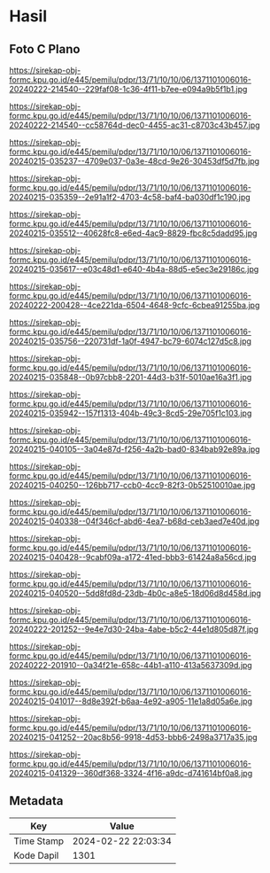 # Hasil

## Foto C Plano

https://sirekap-obj-formc.kpu.go.id/e445/pemilu/pdpr/13/71/10/10/06/1371101006016-20240222-214540--229faf08-1c36-4f11-b7ee-e094a9b5f1b1.jpg

https://sirekap-obj-formc.kpu.go.id/e445/pemilu/pdpr/13/71/10/10/06/1371101006016-20240222-214540--cc58764d-dec0-4455-ac31-c8703c43b457.jpg

https://sirekap-obj-formc.kpu.go.id/e445/pemilu/pdpr/13/71/10/10/06/1371101006016-20240215-035237--4709e037-0a3e-48cd-9e26-30453df5d7fb.jpg

https://sirekap-obj-formc.kpu.go.id/e445/pemilu/pdpr/13/71/10/10/06/1371101006016-20240215-035359--2e91a1f2-4703-4c58-baf4-ba030df1c190.jpg

https://sirekap-obj-formc.kpu.go.id/e445/pemilu/pdpr/13/71/10/10/06/1371101006016-20240215-035512--40628fc8-e6ed-4ac9-8829-fbc8c5dadd95.jpg

https://sirekap-obj-formc.kpu.go.id/e445/pemilu/pdpr/13/71/10/10/06/1371101006016-20240215-035617--e03c48d1-e640-4b4a-88d5-e5ec3e29186c.jpg

https://sirekap-obj-formc.kpu.go.id/e445/pemilu/pdpr/13/71/10/10/06/1371101006016-20240222-200428--4ce221da-6504-4648-9cfc-6cbea91255ba.jpg

https://sirekap-obj-formc.kpu.go.id/e445/pemilu/pdpr/13/71/10/10/06/1371101006016-20240215-035756--220731df-1a0f-4947-bc79-6074c127d5c8.jpg

https://sirekap-obj-formc.kpu.go.id/e445/pemilu/pdpr/13/71/10/10/06/1371101006016-20240215-035848--0b97cbb8-2201-44d3-b31f-5010ae16a3f1.jpg

https://sirekap-obj-formc.kpu.go.id/e445/pemilu/pdpr/13/71/10/10/06/1371101006016-20240215-035942--157f1313-404b-49c3-8cd5-29e705f1c103.jpg

https://sirekap-obj-formc.kpu.go.id/e445/pemilu/pdpr/13/71/10/10/06/1371101006016-20240215-040105--3a04e87d-f256-4a2b-bad0-834bab92e89a.jpg

https://sirekap-obj-formc.kpu.go.id/e445/pemilu/pdpr/13/71/10/10/06/1371101006016-20240215-040250--126bb717-ccb0-4cc9-82f3-0b52510010ae.jpg

https://sirekap-obj-formc.kpu.go.id/e445/pemilu/pdpr/13/71/10/10/06/1371101006016-20240215-040338--04f346cf-abd6-4ea7-b68d-ceb3aed7e40d.jpg

https://sirekap-obj-formc.kpu.go.id/e445/pemilu/pdpr/13/71/10/10/06/1371101006016-20240215-040428--9cabf09a-a172-41ed-bbb3-61424a8a56cd.jpg

https://sirekap-obj-formc.kpu.go.id/e445/pemilu/pdpr/13/71/10/10/06/1371101006016-20240215-040520--5dd8fd8d-23db-4b0c-a8e5-18d06d8d458d.jpg

https://sirekap-obj-formc.kpu.go.id/e445/pemilu/pdpr/13/71/10/10/06/1371101006016-20240222-201252--9e4e7d30-24ba-4abe-b5c2-44e1d805d87f.jpg

https://sirekap-obj-formc.kpu.go.id/e445/pemilu/pdpr/13/71/10/10/06/1371101006016-20240222-201910--0a34f21e-658c-44b1-a110-413a5637309d.jpg

https://sirekap-obj-formc.kpu.go.id/e445/pemilu/pdpr/13/71/10/10/06/1371101006016-20240215-041017--8d8e392f-b6aa-4e92-a905-11e1a8d05a6e.jpg

https://sirekap-obj-formc.kpu.go.id/e445/pemilu/pdpr/13/71/10/10/06/1371101006016-20240215-041252--20ac8b56-9918-4d53-bbb6-2498a3717a35.jpg

https://sirekap-obj-formc.kpu.go.id/e445/pemilu/pdpr/13/71/10/10/06/1371101006016-20240215-041329--360df368-3324-4f16-a9dc-d741614bf0a8.jpg


## Metadata

| Key        | Value               |
| ---------- | ------------------- |
| Time Stamp | 2024-02-22 22:03:34 |
| Kode Dapil | 1301                |



